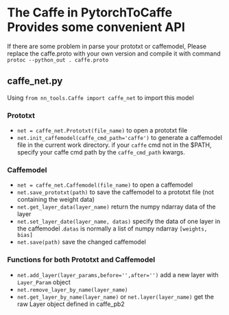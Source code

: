 # The Caffe in PytorchToCaffe Provides some convenient API

If there are some problem in parse your prototxt or caffemodel, Please replace
the caffe.proto with your own version and compile it with command
`protoc --python_out . caffe.proto`

## caffe_net.py

Using `from nn_tools.Caffe import caffe_net` to import this model

### Prototxt

- `net = caffe_net.Prototxt(file_name)` to open a prototxt file
- `net.init_caffemodel(caffe_cmd_path='caffe')` to generate a caffemodel file in the current work directory. if your `caffe` cmd not in the \$PATH, specify your caffe cmd path by the `caffe_cmd_path` kwargs.

### Caffemodel

- `net = caffe_net.Caffemodel(file_name)` to open a caffemodel
- `net.save_prototxt(path)` to save the caffemodel to a prototxt file (not containing the weight data)
- `net.get_layer_data(layer_name)` return the numpy ndarray data of the layer
- `net.set_layer_date(layer_name, datas)` specify the data of one layer in the caffemodel .`datas` is normally a list of numpy ndarray `[weights, bias]`
- `net.save(path)` save the changed caffemodel

### Functions for both Prototxt and Caffemodel

- `net.add_layer(layer_params,before='',after='')` add a new layer with `Layer_Param` object
- `net.remove_layer_by_name(layer_name)`
- `net.get_layer_by_name(layer_name)` or `net.layer(layer_name)` get the raw Layer object defined in caffe_pb2
